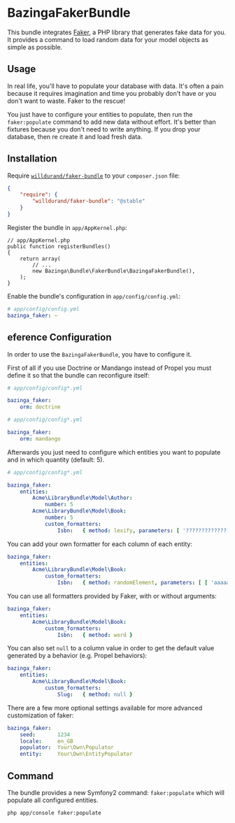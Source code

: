 BazingaFakerBundle
==================

This bundle integrates [Faker](https://github.com/fzaninotto/Faker), a PHP
library that generates fake data for you.  It provides a command to load random
data for your model objects as simple as possible.


Usage
-----

In real life, you'll have to populate your database with data. It's often a pain
because it requires imagination and time you probably don't have or you don't
want to waste. Faker to the rescue!

You just have to configure your entities to populate, then run the
`faker:populate` command to add new data without effort.  It's better than
fixtures because you don't need to write anything. If you drop your database,
then re create it and load fresh data.


Installation
------------

Require [`willdurand/faker-bundle`](https://packagist.org/packages/willdurand/faker-bundle)
to your `composer.json` file:

``` json
{
    "require": {
        "willdurand/faker-bundle": "@stable"
    }
}
```

Register the bundle in `app/AppKernel.php`:

    // app/AppKernel.php
    public function registerBundles()
    {
        return array(
            // ...
            new Bazinga\Bundle\FakerBundle\BazingaFakerBundle(),
        );
    }

Enable the bundle's configuration in `app/config/config.yml`:

``` yaml
# app/config/config.yml
bazinga_faker: ~
```


eference Configuration
----------------------

In order to use the `BazingaFakerBundle`, you have to configure it.

First of all if you use Doctrine or Mandango instead of Propel you must define
it so that the bundle can reconfigure itself:

``` yaml
# app/config/config*.yml

bazinga_faker:
    orm: doctrine
```

``` yaml
# app/config/config*.yml

bazinga_faker:
    orm: mandango
```

Afterwards you just need to configure which entities you want to populate and in
which quantity (default: 5).

``` yaml
# app/config/config*.yml

bazinga_faker:
    entities:
        Acme\LibraryBundle\Model\Author:
            number: 5
        Acme\LibraryBundle\Model\Book:
            number: 5
            custom_formatters:
                Isbn:   { method: lexify, parameters: [ '?????????????' ] }
```

You can add your own formatter for each column of each entity:

``` yaml
bazinga_faker:
    entities:
        Acme\LibraryBundle\Model\Book:
            custom_formatters:
                Isbn:   { method: randomElement, parameters: [ [ 'aaaaaaaaaa', 'bbbbbbbb', 'cccccccc' ] ] }
```

You can use all formatters provided by Faker, with or without arguments:

``` yaml
bazinga_faker:
    entities:
        Acme\LibraryBundle\Model\Book:
            custom_formatters:
                Isbn:   { method: word }
```

You can also set `null` to a column value in order to get the default value
generated by a behavior (e.g. Propel behaviors):

``` yaml
bazinga_faker:
    entities:
        Acme\LibraryBundle\Model\Book:
            custom_formatters:
                Slug:   { method: null }
```

There are a few more optional settings available for more advanced customization
of faker:

``` yaml
bazinga_faker:
    seed:       1234
    locale:     en_GB
    populator:  Your\Own\Populator
    entity:     Your\Own\EntityPopulator
```


Command
-------

The bundle provides a new Symfony2 command: `faker:populate` which will populate
all configured entities.

    php app/console faker:populate
